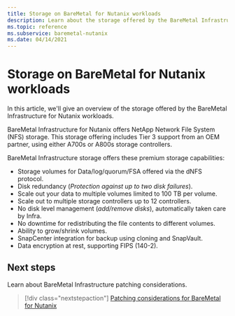 ```yaml
---
title: Storage on BareMetal for Nutanix workloads
description: Learn about the storage offered by the BareMetal Infrastructure for Nutanix workloads.
ms.topic: reference
ms.subservice: baremetal-nutanix
ms.date: 04/14/2021
---
```


# Storage on BareMetal for Nutanix workloads

In this article, we'll give an overview of the storage offered by the BareMetal Infrastructure for Nutanix workloads.

BareMetal Infrastructure for Nutanix offers NetApp Network File System (NFS) storage. 
This storage offering includes Tier 3 support from an OEM partner, using either A700s or A800s storage controllers.

BareMetal Infrastructure storage offers these premium storage capabilities:

- Storage volumes for Data/log/quorum/FSA offered via the dNFS protocol.
- Disk redundancy (*Protection against up to two disk failures*).
- Scale out your data to multiple volumes limited to 100 TB per volume.
- Scale out to multiple storage controllers up to 12 controllers.
- No disk level management (*add/remove disks*), automatically taken care by Infra.
- No downtime for redistributing the file contents to different volumes.
- Ability to grow/shrink volumes.
- SnapCenter integration for backup using cloning and SnapVault.
- Data encryption at rest, supporting FIPS (140-2).

## Next steps

Learn about BareMetal Infrastructure patching considerations.

> [!div class="nextstepaction"]
> [Patching considerations for BareMetal for Nutanix](nutanix-baremetal-patching.md)

